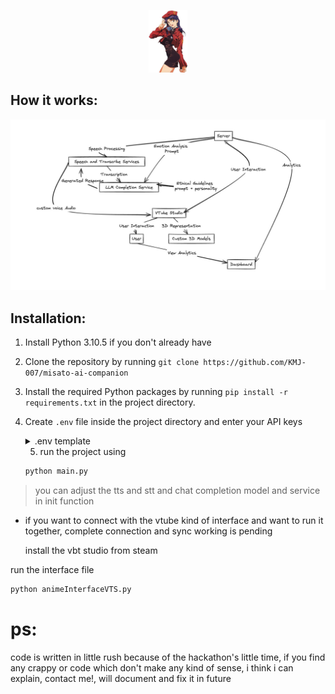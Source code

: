 <p align="center">
  <img src="misato.jpeg" height="100"/>
</p>



## How it works:
![](diagram.jpeg)

## Installation:
 1. Install Python 3.10.5 if you don't already have 
 2. Clone the repository by running `git clone https://github.com/KMJ-007/misato-ai-companion`
 3. Install the required Python packages by running `pip install -r requirements.txt` in the project directory.
 4. Create `.env` file inside the project directory and enter your API keys
    <details>
      <summary> .env template</summary>
      
      ```shell
      OPENAI_API_KEY='YOUR_OPEN_AI_KEY'
      ELEVENLABS_API_KEY='YOUR_ELEVENLABS_KEY'
      ```
    </details>
    
    5. run the project using
    ```bash
    python main.py
    ```
> you can adjust the tts and stt and chat completion model and service in init function


- if you want to connect with the vtube kind of interface and want to run it together, complete connection and sync working is pending

    install the vbt studio from steam

run the interface file
```bash
python animeInterfaceVTS.py
```

# ps:
code is written in little rush because of the hackathon's little time, if you find any crappy or code which don't make any kind of sense, i think i can explain, contact me!, will document and fix it in future 